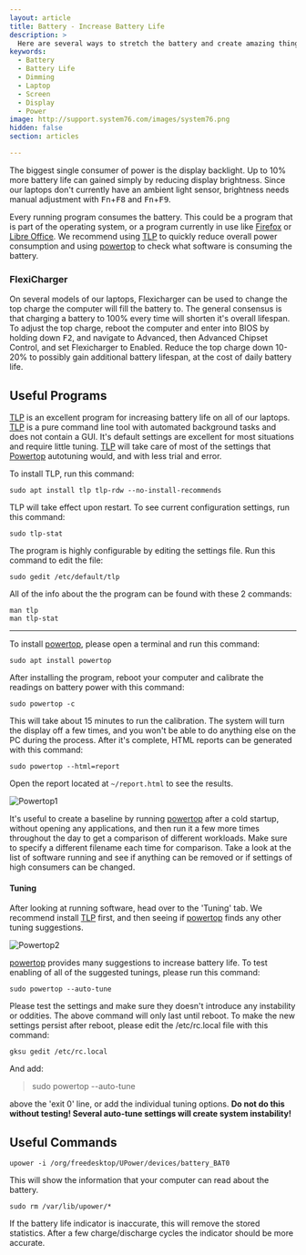 ```yaml
---
layout: article
title: Battery - Increase Battery Life
description: >
  Here are several ways to stretch the battery and create amazing things for longer.
keywords:
  - Battery
  - Battery Life
  - Dimming
  - Laptop
  - Screen
  - Display
  - Power
image: http://support.system76.com/images/system76.png
hidden: false
section: articles

---
```


The biggest single consumer of power is the display backlight. Up to 10% more battery life can gained simply by reducing display brightness. Since our laptops don't currently have an ambient light sensor, brightness needs manual adjustment with <kbd>Fn</kbd>+<kbd>F8</kbd> and <kbd>Fn</kbd>+<kbd>F9</kbd>.  

Every running program consumes the battery. This could be a program that is part of the operating system, or a program currently in use like <u>Firefox</u> or <u>Libre Office</u>. We recommend using [TLP](http://linrunner.de/en/tlp/tlp.html) to quickly reduce overall power consumption and using [powertop](https://01.org/powertop) to check what software is consuming the battery.

### FlexiCharger

On several models of our laptops, Flexicharger can be used to change the top charge the computer will fill the battery to.  The general consensus is that charging a battery to 100% every time will shorten it's overall lifespan.  To adjust the top charge, reboot the computer and enter into BIOS by holding down <kbd>F2</kbd>, and navigate to Advanced, then Advanced Chipset Control, and set Flexicharger to Enabled. Reduce the top charge down 10-20% to possibly gain additional battery lifespan, at the cost of daily battery life.

## Useful Programs

<u>TLP</u> is an excellent program for increasing battery life on all of our laptops. <u>TLP</u> is a pure command line tool with automated background tasks and does not contain a GUI. It's default settings are excellent for most situations and require little tuning. <u>TLP</u> will take care of most of the settings that <u>Powertop</u> autotuning would, and with less trial and error.

To install TLP, run this command:

```
sudo apt install tlp tlp-rdw --no-install-recommends
```

TLP will take effect upon restart. To see current configuration settings, run this command:

```
sudo tlp-stat
```

The program is highly configurable by editing the settings file. Run this command to edit the file:

```
sudo gedit /etc/default/tlp
```

All of the info about the the program can be found with these 2 commands:

```
man tlp
man tlp-stat
```

---

To install <u>powertop</u>, please open a terminal and run this command:  

```
sudo apt install powertop
```

After installing the program, reboot your computer and calibrate the readings on battery power with this command:

```
sudo powertop -c
```

This will take about 15 minutes to run the calibration. The system will turn the display off a few times, and you won't be able to do anything else on the PC during the process. After it's complete, HTML reports can be generated with this command:  

```
sudo powertop --html=report
```

Open the report located at `~/report.html` to see the results.

![Powertop1](/images/power/powertop1.png)

It's useful to create a baseline by running <u>powertop</u> after a cold startup, without opening any applications, and then run it a few more times throughout the day to get a comparison of different workloads. Make sure to specify a different filename each time for comparison. Take a look at the list of software running and see if anything can be removed or if settings of high consumers can be changed.

#### Tuning

After looking at running software, head over to the 'Tuning' tab. We recommend install <u>TLP</u> first, and then seeing if <u>powertop</u> finds any other tuning suggestions.

![Powertop2](/images/power/powertop2.png)

<u>powertop</u> provides many suggestions to increase battery life. To test enabling of all of the suggested tunings, please run this command:

```
sudo powertop --auto-tune
```

Please test the settings and make sure they doesn't introduce any instability or oddities. The above command will only last until reboot. To make the new settings persist after reboot, please edit the /etc/rc.local file with this command:

```
gksu gedit /etc/rc.local
```

And add:

> sudo powertop --auto-tune

above the 'exit 0' line, or add the individual tuning options.  **Do not do this without testing!  Several auto-tune settings will create system instability!**

## Useful Commands

```
upower -i /org/freedesktop/UPower/devices/battery_BAT0
```

This will show the information that your computer can read about the battery.

```
sudo rm /var/lib/upower/*
```

If the battery life indicator is inaccurate, this will remove the stored statistics. After a few charge/discharge cycles the indicator should be more accurate.

## 
